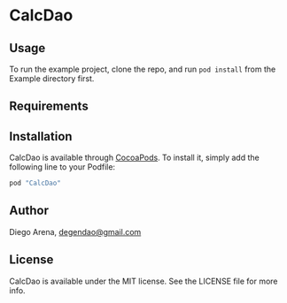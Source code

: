 # CalcDao


## Usage

To run the example project, clone the repo, and run `pod install` from the Example directory first. 

## Requirements

## Installation

CalcDao is available through [CocoaPods](http://cocoapods.org). To install
it, simply add the following line to your Podfile:

```ruby
pod "CalcDao"
```

## Author

Diego Arena, degendao@gmail.com

## License

CalcDao is available under the MIT license. See the LICENSE file for more info.
